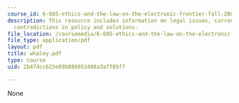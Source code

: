 ```yaml
---
course_id: 6-805-ethics-and-the-law-on-the-electronic-frontier-fall-2005
description: This resource includes information on legal issues, current battles,
  contradictions in policy and solutions.
file_location: /coursemedia/6-805-ethics-and-the-law-on-the-electronic-frontier-fall-2005/2b47dcc625e89b886053408a3aff05f7_whaley.pdf
file_type: application/pdf
layout: pdf
title: whaley.pdf
type: course
uid: 2b47dcc625e89b886053408a3aff05f7

---
```

None